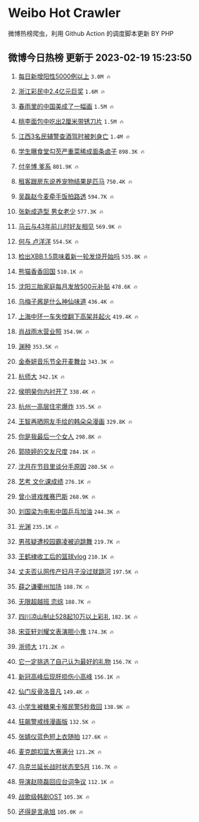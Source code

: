 # Weibo Hot Crawler 



微博热榜爬虫，利用 Github Action 的调度脚本更新 BY PHP 


## 微博今日热榜 更新于 2023-02-19 15:23:50 
1. [每日新增阳性5000例以上](https://s.weibo.com/weibo?q=%23%E6%AF%8F%E6%97%A5%E6%96%B0%E5%A2%9E%E9%98%B3%E6%80%A75000%E4%BE%8B%E4%BB%A5%E4%B8%8A%23&t=31&band_rank=1&Refer=top) `3.0M 🔥` 

1. [浙江彩民中2.4亿元巨奖](https://s.weibo.com/weibo?q=%23%E6%B5%99%E6%B1%9F%E5%BD%A9%E6%B0%91%E4%B8%AD2.4%E4%BA%BF%E5%85%83%E5%B7%A8%E5%A5%96%23&t=31&band_rank=2&Refer=top) `1.6M 🔥` 

1. [春雨里的中国美成了一幅画](https://s.weibo.com/weibo?q=%23%E6%98%A5%E9%9B%A8%E9%87%8C%E7%9A%84%E4%B8%AD%E5%9B%BD%E7%BE%8E%E6%88%90%E4%BA%86%E4%B8%80%E5%B9%85%E7%94%BB%23&t=31&band_rank=3&Refer=top) `1.5M 🔥` 

1. [桃李面包中吃出2厘米带锈刀片](https://s.weibo.com/weibo?q=%23%E6%A1%83%E6%9D%8E%E9%9D%A2%E5%8C%85%E4%B8%AD%E5%90%83%E5%87%BA2%E5%8E%98%E7%B1%B3%E5%B8%A6%E9%94%88%E5%88%80%E7%89%87%23&t=31&band_rank=4&Refer=top) `1.5M 🔥` 

1. [江西3名民辅警查酒驾时被刺身亡](https://s.weibo.com/weibo?q=%23%E6%B1%9F%E8%A5%BF3%E5%90%8D%E6%B0%91%E8%BE%85%E8%AD%A6%E6%9F%A5%E9%85%92%E9%A9%BE%E6%97%B6%E8%A2%AB%E5%88%BA%E8%BA%AB%E4%BA%A1%23&t=31&band_rank=5&Refer=top) `1.4M 🔥` 

1. [学生曝食堂勾芡严重菜稀成面条卤子](https://s.weibo.com/weibo?q=%23%E5%AD%A6%E7%94%9F%E6%9B%9D%E9%A3%9F%E5%A0%82%E5%8B%BE%E8%8A%A1%E4%B8%A5%E9%87%8D%E8%8F%9C%E7%A8%80%E6%88%90%E9%9D%A2%E6%9D%A1%E5%8D%A4%E5%AD%90%23&t=31&band_rank=6&Refer=top) `898.3K 🔥` 

1. [付辛博 爹系](https://s.weibo.com/weibo?q=%E4%BB%98%E8%BE%9B%E5%8D%9A%20%E7%88%B9%E7%B3%BB&t=31&band_rank=7&Refer=top) `801.9K 🔥` 

1. [租客跟房东说养宠物结果是匹马](https://s.weibo.com/weibo?q=%23%E7%A7%9F%E5%AE%A2%E8%B7%9F%E6%88%BF%E4%B8%9C%E8%AF%B4%E5%85%BB%E5%AE%A0%E7%89%A9%E7%BB%93%E6%9E%9C%E6%98%AF%E5%8C%B9%E9%A9%AC%23&t=31&band_rank=8&Refer=top) `750.4K 🔥` 

1. [吴磊赵今麦牵手饭拍路透](https://s.weibo.com/weibo?q=%23%E5%90%B4%E7%A3%8A%E8%B5%B5%E4%BB%8A%E9%BA%A6%E7%89%B5%E6%89%8B%E9%A5%AD%E6%8B%8D%E8%B7%AF%E9%80%8F%23&t=31&band_rank=9&Refer=top) `594.7K 🔥` 

1. [张新成造型 男女老少](https://s.weibo.com/weibo?q=%E5%BC%A0%E6%96%B0%E6%88%90%E9%80%A0%E5%9E%8B%20%E7%94%B7%E5%A5%B3%E8%80%81%E5%B0%91&t=31&band_rank=10&Refer=top) `577.3K 🔥` 

1. [马云与43年前儿时好友相见](https://s.weibo.com/weibo?q=%23%E9%A9%AC%E4%BA%91%E4%B8%8E43%E5%B9%B4%E5%89%8D%E5%84%BF%E6%97%B6%E5%A5%BD%E5%8F%8B%E7%9B%B8%E8%A7%81%23&t=31&band_rank=11&Refer=top) `569.9K 🔥` 

1. [何与 卢洋洋](https://s.weibo.com/weibo?q=%E4%BD%95%E4%B8%8E%20%E5%8D%A2%E6%B4%8B%E6%B4%8B&t=31&band_rank=12&Refer=top) `554.5K 🔥` 

1. [检出XBB.1.5意味着新一轮发烧开始吗](https://s.weibo.com/weibo?q=%23%E6%A3%80%E5%87%BAXBB.1.5%E6%84%8F%E5%91%B3%E7%9D%80%E6%96%B0%E4%B8%80%E8%BD%AE%E5%8F%91%E7%83%A7%E5%BC%80%E5%A7%8B%E5%90%97%23&t=31&band_rank=13&Refer=top) `535.8K 🔥` 

1. [熊猫香香回国](https://s.weibo.com/weibo?q=%23%E7%86%8A%E7%8C%AB%E9%A6%99%E9%A6%99%E5%9B%9E%E5%9B%BD%23&t=31&band_rank=14&Refer=top) `510.1K 🔥` 

1. [沈阳三胎家庭每月发放500元补贴](https://s.weibo.com/weibo?q=%23%E6%B2%88%E9%98%B3%E4%B8%89%E8%83%8E%E5%AE%B6%E5%BA%AD%E6%AF%8F%E6%9C%88%E5%8F%91%E6%94%BE500%E5%85%83%E8%A1%A5%E8%B4%B4%23&t=31&band_rank=15&Refer=top) `478.6K 🔥` 

1. [乌梅子酱是什么神仙味道](https://s.weibo.com/weibo?q=%23%E4%B9%8C%E6%A2%85%E5%AD%90%E9%85%B1%E6%98%AF%E4%BB%80%E4%B9%88%E7%A5%9E%E4%BB%99%E5%91%B3%E9%81%93%23&t=31&band_rank=16&Refer=top) `436.4K 🔥` 

1. [上海中环一车失控翻下高架并起火](https://s.weibo.com/weibo?q=%23%E4%B8%8A%E6%B5%B7%E4%B8%AD%E7%8E%AF%E4%B8%80%E8%BD%A6%E5%A4%B1%E6%8E%A7%E7%BF%BB%E4%B8%8B%E9%AB%98%E6%9E%B6%E5%B9%B6%E8%B5%B7%E7%81%AB%23&t=31&band_rank=17&Refer=top) `419.4K 🔥` 

1. [肖战雨水营业照](https://s.weibo.com/weibo?q=%23%E8%82%96%E6%88%98%E9%9B%A8%E6%B0%B4%E8%90%A5%E4%B8%9A%E7%85%A7%23&t=31&band_rank=18&Refer=top) `354.9K 🔥` 

1. [渊种](https://s.weibo.com/weibo?q=%E6%B8%8A%E7%A7%8D&t=31&band_rank=19&Refer=top) `353.5K 🔥` 

1. [金泰妍音乐节全开麦舞台](https://s.weibo.com/weibo?q=%23%E9%87%91%E6%B3%B0%E5%A6%8D%E9%9F%B3%E4%B9%90%E8%8A%82%E5%85%A8%E5%BC%80%E9%BA%A6%E8%88%9E%E5%8F%B0%23&t=31&band_rank=20&Refer=top) `343.3K 🔥` 

1. [杭师大](https://s.weibo.com/weibo?q=%23%E6%9D%AD%E5%B8%88%E5%A4%A7%23&t=31&band_rank=21&Refer=top) `342.1K 🔥` 

1. [侯明昊你内衬开了](https://s.weibo.com/weibo?q=%23%E4%BE%AF%E6%98%8E%E6%98%8A%E4%BD%A0%E5%86%85%E8%A1%AC%E5%BC%80%E4%BA%86%23&t=31&band_rank=22&Refer=top) `338.4K 🔥` 

1. [杭州一高层住宅爆炸](https://s.weibo.com/weibo?q=%23%E6%9D%AD%E5%B7%9E%E4%B8%80%E9%AB%98%E5%B1%82%E4%BD%8F%E5%AE%85%E7%88%86%E7%82%B8%23&t=31&band_rank=23&Refer=top) `335.5K 🔥` 

1. [王智再晒网友手绘的韩朵朵漫画](https://s.weibo.com/weibo?q=%23%E7%8E%8B%E6%99%BA%E5%86%8D%E6%99%92%E7%BD%91%E5%8F%8B%E6%89%8B%E7%BB%98%E7%9A%84%E9%9F%A9%E6%9C%B5%E6%9C%B5%E6%BC%AB%E7%94%BB%23&t=31&band_rank=24&Refer=top) `329.8K 🔥` 

1. [你是我最后一个女人](https://s.weibo.com/weibo?q=%23%E4%BD%A0%E6%98%AF%E6%88%91%E6%9C%80%E5%90%8E%E4%B8%80%E4%B8%AA%E5%A5%B3%E4%BA%BA%23&t=31&band_rank=25&Refer=top) `298.8K 🔥` 

1. [郭晓婷的交友尺度](https://s.weibo.com/weibo?q=%23%E9%83%AD%E6%99%93%E5%A9%B7%E7%9A%84%E4%BA%A4%E5%8F%8B%E5%B0%BA%E5%BA%A6%23&t=31&band_rank=26&Refer=top) `284.1K 🔥` 

1. [沈月在节目里谈分手原因](https://s.weibo.com/weibo?q=%23%E6%B2%88%E6%9C%88%E5%9C%A8%E8%8A%82%E7%9B%AE%E9%87%8C%E8%B0%88%E5%88%86%E6%89%8B%E5%8E%9F%E5%9B%A0%23&t=31&band_rank=27&Refer=top) `280.5K 🔥` 

1. [艺考 文化课成绩](https://s.weibo.com/weibo?q=%E8%89%BA%E8%80%83%20%E6%96%87%E5%8C%96%E8%AF%BE%E6%88%90%E7%BB%A9&t=31&band_rank=28&Refer=top) `276.1K 🔥` 

1. [曾小贤戏推赛巴斯](https://s.weibo.com/weibo?q=%E6%9B%BE%E5%B0%8F%E8%B4%A4%E6%88%8F%E6%8E%A8%E8%B5%9B%E5%B7%B4%E6%96%AF&t=31&band_rank=29&Refer=top) `268.9K 🔥` 

1. [刘国梁为电影中国乒乓加油](https://s.weibo.com/weibo?q=%23%E5%88%98%E5%9B%BD%E6%A2%81%E4%B8%BA%E7%94%B5%E5%BD%B1%E4%B8%AD%E5%9B%BD%E4%B9%92%E4%B9%93%E5%8A%A0%E6%B2%B9%23&t=31&band_rank=30&Refer=top) `244.3K 🔥` 

1. [光渊](https://s.weibo.com/weibo?q=%23%E5%85%89%E6%B8%8A%23&t=31&band_rank=31&Refer=top) `235.1K 🔥` 

1. [男孩疑遭校园霸凌被迫跳舞](https://s.weibo.com/weibo?q=%23%E7%94%B7%E5%AD%A9%E7%96%91%E9%81%AD%E6%A0%A1%E5%9B%AD%E9%9C%B8%E5%87%8C%E8%A2%AB%E8%BF%AB%E8%B7%B3%E8%88%9E%23&t=31&band_rank=32&Refer=top) `219.7K 🔥` 

1. [王鹤棣收工后的篮球vlog](https://s.weibo.com/weibo?q=%23%E7%8E%8B%E9%B9%A4%E6%A3%A3%E6%94%B6%E5%B7%A5%E5%90%8E%E7%9A%84%E7%AF%AE%E7%90%83vlog%23&t=31&band_rank=33&Refer=top) `210.1K 🔥` 

1. [丈夫否认网传产妇月子没过就跳河](https://s.weibo.com/weibo?q=%23%E4%B8%88%E5%A4%AB%E5%90%A6%E8%AE%A4%E7%BD%91%E4%BC%A0%E4%BA%A7%E5%A6%87%E6%9C%88%E5%AD%90%E6%B2%A1%E8%BF%87%E5%B0%B1%E8%B7%B3%E6%B2%B3%23&t=31&band_rank=34&Refer=top) `197.5K 🔥` 

1. [薛之谦衢州加场](https://s.weibo.com/weibo?q=%E8%96%9B%E4%B9%8B%E8%B0%A6%E8%A1%A2%E5%B7%9E%E5%8A%A0%E5%9C%BA&t=31&band_rank=35&Refer=top) `188.7K 🔥` 

1. [无限超越班 恋综](https://s.weibo.com/weibo?q=%E6%97%A0%E9%99%90%E8%B6%85%E8%B6%8A%E7%8F%AD%20%E6%81%8B%E7%BB%BC&t=31&band_rank=36&Refer=top) `188.7K 🔥` 

1. [四川凉山制止528起10万以上彩礼](https://s.weibo.com/weibo?q=%23%E5%9B%9B%E5%B7%9D%E5%87%89%E5%B1%B1%E5%88%B6%E6%AD%A2528%E8%B5%B710%E4%B8%87%E4%BB%A5%E4%B8%8A%E5%BD%A9%E7%A4%BC%23&t=31&band_rank=37&Refer=top) `182.1K 🔥` 

1. [宋亚轩刘耀文表演胆小鬼](https://s.weibo.com/weibo?q=%23%E5%AE%8B%E4%BA%9A%E8%BD%A9%E5%88%98%E8%80%80%E6%96%87%E8%A1%A8%E6%BC%94%E8%83%86%E5%B0%8F%E9%AC%BC%23&t=31&band_rank=38&Refer=top) `174.3K 🔥` 

1. [浙师大](https://s.weibo.com/weibo?q=%E6%B5%99%E5%B8%88%E5%A4%A7&t=31&band_rank=39&Refer=top) `171.2K 🔥` 

1. [它一定挑选了自己认为最好的礼物](https://s.weibo.com/weibo?q=%E5%AE%83%E4%B8%80%E5%AE%9A%E6%8C%91%E9%80%89%E4%BA%86%E8%87%AA%E5%B7%B1%E8%AE%A4%E4%B8%BA%E6%9C%80%E5%A5%BD%E7%9A%84%E7%A4%BC%E7%89%A9&t=31&band_rank=40&Refer=top) `156.7K 🔥` 

1. [新冠高峰后现肝损伤小高峰](https://s.weibo.com/weibo?q=%23%E6%96%B0%E5%86%A0%E9%AB%98%E5%B3%B0%E5%90%8E%E7%8E%B0%E8%82%9D%E6%8D%9F%E4%BC%A4%E5%B0%8F%E9%AB%98%E5%B3%B0%23&t=31&band_rank=41&Refer=top) `156.1K 🔥` 

1. [仙门反骨洛音凡](https://s.weibo.com/weibo?q=%23%E4%BB%99%E9%97%A8%E5%8F%8D%E9%AA%A8%E6%B4%9B%E9%9F%B3%E5%87%A1%23&t=31&band_rank=42&Refer=top) `149.4K 🔥` 

1. [小学生被糖果卡喉民警5秒救回](https://s.weibo.com/weibo?q=%23%E5%B0%8F%E5%AD%A6%E7%94%9F%E8%A2%AB%E7%B3%96%E6%9E%9C%E5%8D%A1%E5%96%89%E6%B0%91%E8%AD%A65%E7%A7%92%E6%95%91%E5%9B%9E%23&t=31&band_rank=43&Refer=top) `138.9K 🔥` 

1. [狂飙警戒线漫画版](https://s.weibo.com/weibo?q=%23%E7%8B%82%E9%A3%99%E8%AD%A6%E6%88%92%E7%BA%BF%E6%BC%AB%E7%94%BB%E7%89%88%23&t=31&band_rank=44&Refer=top) `132.5K 🔥` 

1. [张婧仪蓝色短上衣随拍](https://s.weibo.com/weibo?q=%23%E5%BC%A0%E5%A9%A7%E4%BB%AA%E8%93%9D%E8%89%B2%E7%9F%AD%E4%B8%8A%E8%A1%A3%E9%9A%8F%E6%8B%8D%23&t=31&band_rank=45&Refer=top) `127.6K 🔥` 

1. [麦克朗扣篮大赛满分](https://s.weibo.com/weibo?q=%23%E9%BA%A6%E5%85%8B%E6%9C%97%E6%89%A3%E7%AF%AE%E5%A4%A7%E8%B5%9B%E6%BB%A1%E5%88%86%23&t=31&band_rank=46&Refer=top) `121.2K 🔥` 

1. [乌克兰延长战时状态至5月](https://s.weibo.com/weibo?q=%23%E4%B9%8C%E5%85%8B%E5%85%B0%E5%BB%B6%E9%95%BF%E6%88%98%E6%97%B6%E7%8A%B6%E6%80%81%E8%87%B35%E6%9C%88%23&t=31&band_rank=47&Refer=top) `116.7K 🔥` 

1. [导演赵晓磊回应台词争议](https://s.weibo.com/weibo?q=%23%E5%AF%BC%E6%BC%94%E8%B5%B5%E6%99%93%E7%A3%8A%E5%9B%9E%E5%BA%94%E5%8F%B0%E8%AF%8D%E4%BA%89%E8%AE%AE%23&t=31&band_rank=48&Refer=top) `112.1K 🔥` 

1. [战歌级韩剧OST](https://s.weibo.com/weibo?q=%23%E6%88%98%E6%AD%8C%E7%BA%A7%E9%9F%A9%E5%89%A7OST%23&t=31&band_rank=49&Refer=top) `105.3K 🔥` 

1. [还得是言承旭](https://s.weibo.com/weibo?q=%E8%BF%98%E5%BE%97%E6%98%AF%E8%A8%80%E6%89%BF%E6%97%AD&t=31&band_rank=50&Refer=top) `105.0K 🔥` 

